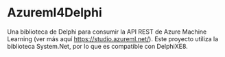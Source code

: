 # Azureml4Delphi

Una biblioteca de Delphi para consumir la API REST de Azure Machine Learning (ver más aquí https://studio.azureml.net/). Este proyecto utiliza la biblioteca System.Net, por lo que es compatible con DelphiXE8.
